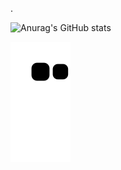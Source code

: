 .


![Anurag's GitHub stats](https://github-readme-stats.vercel.app/api?username=kevyn-herbert&show_icons=true&theme=synthwave&count_private=true)

![snake gif](https://github.com/Formandodev/Formandodev/blob/output/github-contribution-grid-snake.svg)
